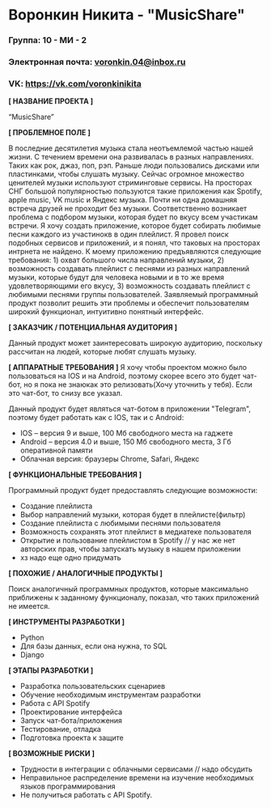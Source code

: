 # Воронкин Никита - "MusicShare"

 ### Группа: 10 - МИ - 2
 ### Электронная почта: voronkin.04@inbox.ru
 ### VK: https://vk.com/voronkinikita


 **[ НАЗВАНИЕ ПРОЕКТА ]**

 “MusicShare”

 **[ ПРОБЛЕМНОЕ ПОЛЕ ]**

В последние десятилетия музыка стала неотъемлемой частью нашей жизни. С течением времени она развивалась в разных направлениях. Таких как рок, джаз, поп, рэп. Раньше люди пользовались дисками или пластинками, чтобы слушать музыку. Сейчас огромное множество ценителей музыки используют стриминговые сервисы. На просторах СНГ большой популярностью пользуются такие приложения как Spotify, apple music, VK music и Яндекс музыка. Почти ни одна домашняя встреча друзей не проходит без музыки. Соответственно возникает проблема с подбором музыки, которая будет по вкусу всем участикам встречи. Я хочу создать приложение, которое будет собирать любимые песни каждого из участинокв в один плейлист. Я провел поиск подобных сервисов и приложений, и я понял, что таковых на просторах интрнета не найдено. К моему приложению предъявляются следующие требования: 1) охват большого числа направлений музыки, 2) возможность создавать плейлист с песнями из разных направлений музыки, которые будут для человека новыми и в то же время удовлетворяющими его вкусу, 3) возможность создавать плейлист с любимыми песнями группы пользователей. Заявляемый программный продукт позволит решить эти проблемы и обеспечит пользователям широкий функционал, интуитивно понятный интерфейс.

 **[ ЗАКАЗЧИК / ПОТЕНЦИАЛЬНАЯ АУДИТОРИЯ ]**

Данный продукт может заинтересовать широкую аудиторию, поскольку рассчитан на людей, которые любят слушать музыку.

 **[ АППАРАТНЫЕ ТРЕБОВАНИЯ ]** 
Я хочу чтобы проектом можно было пользоваться на IOS и на Android, поэтому скорее всего это будет чат-бот, но я пока не знаюкак это релизовать(Хочу уточнить у тебя). Если это чат-бот, то снизу все указал.

Данный продукт будет являться чат-ботом в приложении "Telegram", поэтому будет работать как с IOS, так и с Android:

 * IOS – версия 9 и выше, 100 Мб свободного места на гаджете
 * Android – версия 4.0 и выше, 150 Мб свободного места, 3 Гб оперативной памяти
 * Облачная версия: браузеры Chrome, Safari, Яндекс

 **[ ФУНКЦИОНАЛЬНЫЕ ТРЕБОВАНИЯ ]**

Программный продукт будет предоставлять следующие возможности:
 * Создание плейлиста
 * Выбор направлений музыки, которая будет в плейлисте(фильтр)
 * Создание плейлиста с любимыми песнями пользователя
 * Возможность сохранять этот плейлист в медиатеке пользователя
 * Открытие и пользование плейлистом в Spotify // у нас же нет авторских прав, чтобы запускать музыку в нашем приложении
 * хз
 надо еще одно придумать

 **[ ПОХОЖИЕ / АНАЛОГИЧНЫЕ ПРОДУКТЫ ]**

Поиск аналогичный программных продуктов, которые максимально приближены к заданному функционалу, показал, что таких приложений не имеется.

 **[ ИНСТРУМЕНТЫ РАЗРАБОТКИ ]**

 *	Python
 * Для базы данных, если она нужна, то SQL
 * Django

 **[ ЭТАПЫ РАЗРАБОТКИ ]**

 *	Разработка пользовательских сценариев
 * Обучение необходимым инструментам разработки
 * Работа с API Spotify
 * Проектирование интерфейса
 * Запуск чат-бота/приложения
 *	Тестирование, отладка
 *	Подготовка проекта к защите

 **[ ВОЗМОЖНЫЕ РИСКИ ]**

 *	Трудности в интеграции с облачными сервисами // надо обсудить
 *	Неправильное распределение времени на изучение необходимых языков программирования
 * Не получиться работать с API Spotify.
